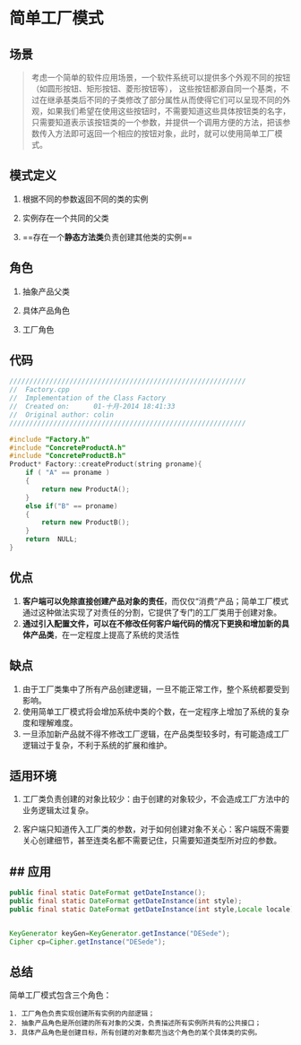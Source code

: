 # 简单工厂模式

## 场景

> 考虑一个简单的软件应用场景，一个软件系统可以提供多个外观不同的按钮（如圆形按钮、矩形按钮、菱形按钮等）， 这些按钮都源自同一个基类，不过在继承基类后不同的子类修改了部分属性从而使得它们可以呈现不同的外观，如果我们希望在使用这些按钮时，不需要知道这些具体按钮类的名字，只需要知道表示该按钮类的一个参数，并提供一个调用方便的方法，把该参数传入方法即可返回一个相应的按钮对象，此时，就可以使用简单工厂模式。



## 模式定义



1. 根据不同的参数返回不同的类的实例

2. 实例存在一个共同的父类

3. ==存在一个**静态方法类**负责创建其他类的实例==

   

## 角色

1. 抽象产品父类

2. 具体产品角色

3. 工厂角色

   

## 代码

``` cpp
///////////////////////////////////////////////////////////
//  Factory.cpp
//  Implementation of the Class Factory
//  Created on:      01-十月-2014 18:41:33
//  Original author: colin
///////////////////////////////////////////////////////////

#include "Factory.h"
#include "ConcreteProductA.h"
#include "ConcreteProductB.h"
Product* Factory::createProduct(string proname){
	if ( "A" == proname )
	{
		return new ProductA();
	}
	else if("B" == proname)
	{
		return new ProductB();
	}
	return  NULL;
}
```





## 优点



1. **客户端可以免除直接创建产品对象的责任**，而仅仅“消费”产品；简单工厂模式通过这种做法实现了对责任的分割，它提供了专门的工厂类用于创建对象。
2. **通过引入配置文件，可以在不修改任何客户端代码的情况下更换和增加新的具体产品类**，在一定程度上提高了系统的灵活性

## 缺点

1. 由于工厂类集中了所有产品创建逻辑，一旦不能正常工作，整个系统都要受到影响。
2. 使用简单工厂模式将会增加系统中类的个数，在一定程序上增加了系统的复杂度和理解难度。
3. 一旦添加新产品就不得不修改工厂逻辑，在产品类型较多时，有可能造成工厂逻辑过于复杂，不利于系统的扩展和维护。




## 适用环境

1. 工厂类负责创建的对象比较少：由于创建的对象较少，不会造成工厂方法中的业务逻辑太过复杂。

2. 客户端只知道传入工厂类的参数，对于如何创建对象不关心：客户端既不需要关心创建细节，甚至连类名都不需要记住，只需要知道类型所对应的参数。

   

## ## 应用

``` java
public final static DateFormat getDateInstance();
public final static DateFormat getDateInstance(int style);
public final static DateFormat getDateInstance(int style,Locale locale);


KeyGenerator keyGen=KeyGenerator.getInstance("DESede");
Cipher cp=Cipher.getInstance("DESede");

```



## 总结

简单工厂模式包含三个角色：

``` highlight
1. 工厂角色负责实现创建所有实例的内部逻辑；
2. 抽象产品角色是所创建的所有对象的父类，负责描述所有实例所共有的公共接口；
3. 具体产品角色是创建目标，所有创建的对象都充当这个角色的某个具体类的实例。
```






